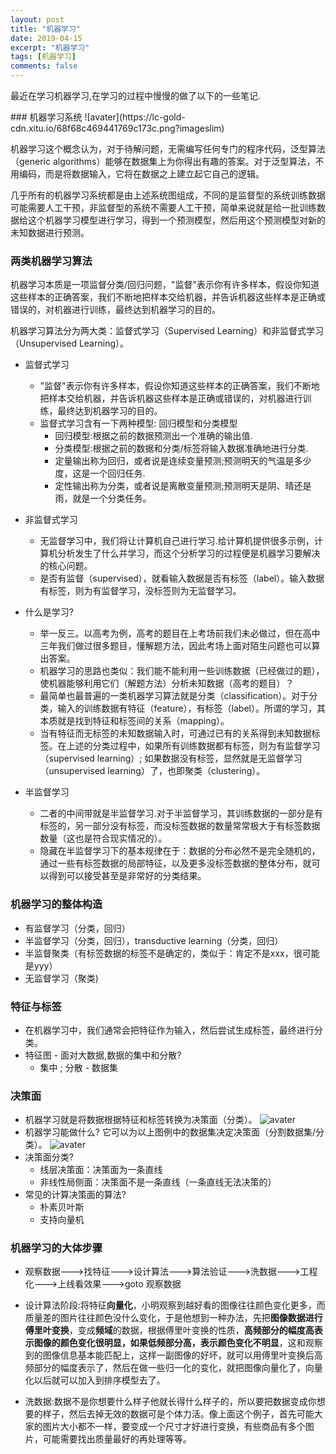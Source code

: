 ```yaml
---
layout: post
title: "机器学习"
date: 2019-04-15
excerpt: "机器学习"
tags: [机器学习]
comments: false
---
```


<p>最近在学习机器学习,在学习的过程中慢慢的做了以下的一些笔记.</p>
### 机器学习系统
![avater](https://lc-gold-cdn.xitu.io/68f68c469441769c173c.png?imageslim)

机器学习这个概念认为，对于待解问题，无需编写任何专门的程序代码，泛型算法（generic algorithms）能够在数据集上为你得出有趣的答案。对于泛型算法，不用编码，而是将数据输入，它将在数据之上建立起它自己的逻辑。

 几乎所有的机器学习系统都是由上述系统图组成，不同的是监督型的系统训练数据可能需要人工干预，非监督型的系统不需要人工干预，简单来说就是给一批训练数据给这个机器学习模型进行学习，得到一个预测模型，然后用这个预测模型对新的未知数据进行预测。

 
### 两类机器学习算法

机器学习本质是一项监督分类/回归问题，"监督"表示你有许多样本，假设你知道这些样本的正确答案，我们不断地把样本交给机器，并告诉机器这些样本是正确或错误的，对机器进行训练，最终达到机器学习的目的。


机器学习算法分为两大类：监督式学习（Supervised Learning）和非监督式学习（Unsupervised Learning）。

+ 监督式学习
	+ "监督"表示你有许多样本，假设你知道这些样本的正确答案，我们不断地把样本交给机器，并告诉机器这些样本是正确或错误的，对机器进行训练，最终达到机器学习的目的。
	+ 监督式学习含有一下两种模型: 回归模型和分类模型
		+ 回归模型:根据之前的数据预测出一个准确的输出值. 
		+ 分类模型:根据之前的数据和分类/标签将输入数据准确地进行分类.
		+ 定量输出称为回归，或者说是连续变量预测;预测明天的气温是多少度，这是一个回归任务.
		+ 定性输出称为分类，或者说是离散变量预测;预测明天是阴、晴还是雨，就是一个分类任务。

+ 非监督式学习
	+ 无监督学习中，我们将让计算机自己进行学习.给计算机提供很多示例，计算机分析发生了什么并学习，而这个分析学习的过程便是机器学习要解决的核心问题。 
	+ 是否有监督（supervised），就看输入数据是否有标签（label）。输入数据有标签，则为有监督学习，没标签则为无监督学习。

+ 什么是学习?
	+ 举一反三。以高考为例，高考的题目在上考场前我们未必做过，但在高中三年我们做过很多题目，懂解题方法，因此考场上面对陌生问题也可以算出答案。
	+ 机器学习的思路也类似：我们能不能利用一些训练数据（已经做过的题），使机器能够利用它们（解题方法）分析未知数据（高考的题目）？
	+ 最简单也最普遍的一类机器学习算法就是分类（classification）。对于分类，输入的训练数据有特征（feature），有标签（label）。所谓的学习，其本质就是找到特征和标签间的关系（mapping）。
	+ 当有特征而无标签的未知数据输入时，可通过已有的关系得到未知数据标签。在上述的分类过程中，如果所有训练数据都有标签，则为有监督学习（supervised learning）; 如果数据没有标签，显然就是无监督学习（unsupervised learning）了，也即聚类（clustering）。

+ 半监督学习
	+ 二者的中间带就是半监督学习.对于半监督学习，其训练数据的一部分是有标签的，另一部分没有标签，而没标签数据的数量常常极大于有标签数据数量（这也是符合现实情况的）。
	+ 隐藏在半监督学习下的基本规律在于：数据的分布必然不是完全随机的，通过一些有标签数据的局部特征，以及更多没标签数据的整体分布，就可以得到可以接受甚至是非常好的分类结果。

### 机器学习的整体构造
+ 有监督学习（分类，回归）
+ 半监督学习（分类，回归），transductive learning（分类，回归）
+ 半监督聚类（有标签数据的标签不是确定的，类似于：肯定不是xxx，很可能是yyy）
+ 无监督学习（聚类)

	
### 特征与标签
+ 在机器学习中，我们通常会把特征作为输入，然后尝试生成标签，最终进行分类。
+ 特征图 - 面对大数据,数据的集中和分散?
	+ 集中 ; 分散 - 数据集

### 决策面
+ 机器学习就是将数据根据特征和标签转换为决策面（分类）。
![avater](https://user-gold-cdn.xitu.io/2017/4/18/736c23e6b229d53df6733ef599b77ba2?imageslim)
+ 机器学习能做什么? 它可以为以上图例中的数据集决定决策面（分割数据集/分类）。 
![avater](https://user-gold-cdn.xitu.io/2017/4/18/96dbcc73406d6aadfe49b6e5711433bb?imageslim)
+ 决策面分类?
	+ 线层决策面：决策面为一条直线
	+ 非线性局侧面：决策面不是一条直线（一条直线无法决策的） 
+ 常见的计算决策面的算法?
	+ 朴素贝叶斯
	+ 支持向量机 	

### 机器学习的大体步骤
+ 观察数据--->找特征--->设计算法--->算法验证--->洗数据--->工程化--->上线看效果--->goto 观察数据

+ 设计算法阶段:将特征<b>向量化</b>，小明观察到越好看的图像往往颜色变化更多，而质量差的图片往往颜色没什么变化，于是他想到一种办法，先把<b>图像数据进行傅里叶变换</b>，变成<b>频域</b>的数据，根据傅里叶变换的性质，<b>高频部分的幅度高表示图像的颜色变化很明显，如果低频部分高，表示颜色变化不明显</b>，这和观察到的图像信息基本能匹配上，这样一副图像的好坏，就可以用傅里叶变换后高频部分的幅度表示了，然后在做一些归一化的变化，就把图像向量化了，向量化以后就可以加入到排序模型去了。

+ 洗数据:数据不是你想要什么样子他就长得什么样子的，所以要把数据变成你想要的样子，然后去掉无效的数据可是个体力活。像上面这个例子，首先可能大家的图片大小都不一样，要变成一个尺寸才好进行变换，有些商品有多个图片，可能需要找出质量最好的再处理等等。





  